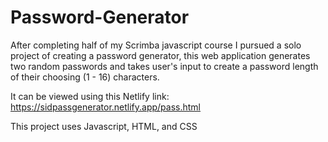 <h1> Password-Generator</h1>
After completing half of my Scrimba javascript course I pursued a solo project of creating a password generator, this web application generates two random passwords and takes user's input to create a password length of their choosing (1 - 16) characters.

It can be viewed using this Netlify link: https://sidpassgenerator.netlify.app/pass.html

This project uses Javascript, HTML, and CSS
